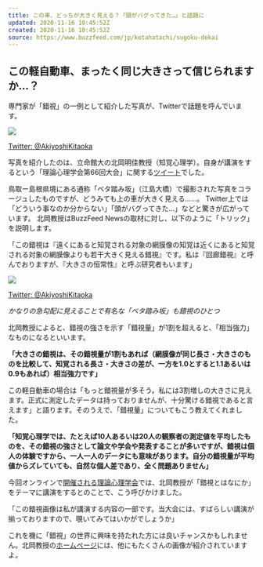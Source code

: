 ```yaml
---
title: この車、どっちが大きく見える？「頭がバグってきた…」と話題に
updated: 2020-11-16 10:45:52Z
created: 2020-11-16 10:45:52Z
source: https://www.buzzfeed.com/jp/kotahatachi/sugoku-dekai
---
```


## **この軽自動車、まったく同じ大きさって信じられますか…？**

専門家が「錯視」の一例として紹介した写真が、Twitterで話題を呼んでいます。

 ![](https://img.buzzfeed.com/buzzfeed-static/static/2020-11/16/9/asset/c31d2a2c1a8b/sub-buzz-8760-1605517994-9.jpg?downsize=700%3A%2A&output-quality=auto&output-format=auto&output-quality=auto&output-format=auto&downsize=360:*)

   [Twitter: @AkiyoshiKitaoka](https://twitter.com/AkiyoshiKitaoka/status/1327136121097216004)

写真を紹介したのは、立命館大の北岡明佳教授（知覚心理学）。自身が講演をするという「理論心理学会第66回大会」に関する[ツイート](https://twitter.com/AkiyoshiKitaoka/status/1327136121097216004)でした。

鳥取ー島根県境にある通称「ベタ踏み坂」（江島大橋）で撮影された写真をコラージュしたものですが、どうみても上の車が大きく見える……。
Twitter上では「どういう事なのか分からない」「頭がバグってきた…」などと驚きが広がっています。
北岡教授はBuzzFeed Newsの取材に対し、以下のように「トリック」を説明します。

「この錯視は『遠くにあると知覚される対象の網膜像の知覚は近くにあると知覚される対象の網膜像よりも若干大きく見える錯視』です。私は『回廊錯視』と呼んでおりますが、『大きさの恒常性』と呼ぶ研究者もいます」

 ![](https://img.buzzfeed.com/buzzfeed-static/static/2020-11/16/9/asset/c3b1ebfb16c2/sub-buzz-8685-1605518006-5.jpg)

   [Twitter: @AkiyoshiKitaoka](https://twitter.com/AkiyoshiKitaoka/status/1327136121097216004)

*かなりの急勾配に見えることで有名な「ベタ踏み坂」も錯視のひとつ*

北岡教授によると、錯視の強さを示す「錯視量」が1割を超えると、「相当強力」なものになるといいます。

**「大きさの錯視は、その錯視量が1割もあれば（網膜像が同じ長さ・大きさのものを比較して、知覚される長さ・大きさの差が、一方を1.0とすると1.1あるいは0.9もあれば）相当強力です」**

この軽自動車の場合は「もっと錯視量が多そう。私には3割増しの大きさに見えます。正式に測定したデータは持っておりませんが、十分驚ける錯視であると言えます」と語ります。そのうえで、「錯視量」についてもこう教えてくれました。

**「知覚心理学では、たとえば10人あるいは20人の観察者の測定値を平均したものを、その錯視の強さとして論文や学会や発表することが多いですが、錯視は個人の体験ですから、一人一人のデータにも意味があります。自分の錯視量が平均値からズレていても、自然な個人差であり、全く問題ありません」**

今回オンラインで[開催される理論心理学会](https://sites.google.com/view/theory66/)では、北岡教授が「錯視とはなにか」をテーマに講演をするとのことで、こう呼びかけました。

「この錯視画像は私が講演する内容の一部です。当大会には、すばらしい講演が揃っておりますので、覗いてみてはいかがでしょうか」

これを機に「錯視」の世界に興味を持たれた方には良いチャンスかもしれません。北岡教授の[ホームページ](http://www.ritsumei.ac.jp/~akitaoka/index-j.html)には、他にもたくさんの画像が紹介されていますよ。